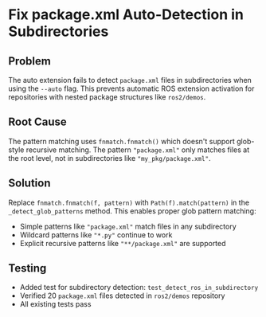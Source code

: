# Fix package.xml Auto-Detection in Subdirectories

## Problem
The auto extension fails to detect `package.xml` files in subdirectories when using the `--auto` flag. This prevents automatic ROS extension activation for repositories with nested package structures like `ros2/demos`.

## Root Cause
The pattern matching uses `fnmatch.fnmatch()` which doesn't support glob-style recursive matching. The pattern `"package.xml"` only matches files at the root level, not in subdirectories like `"my_pkg/package.xml"`.

## Solution
Replace `fnmatch.fnmatch(f, pattern)` with `Path(f).match(pattern)` in the `_detect_glob_patterns` method. This enables proper glob pattern matching:
- Simple patterns like `"package.xml"` match files in any subdirectory
- Wildcard patterns like `"*.py"` continue to work
- Explicit recursive patterns like `"**/package.xml"` are supported

## Testing
- Added test for subdirectory detection: `test_detect_ros_in_subdirectory`
- Verified 20 `package.xml` files detected in `ros2/demos` repository
- All existing tests pass
